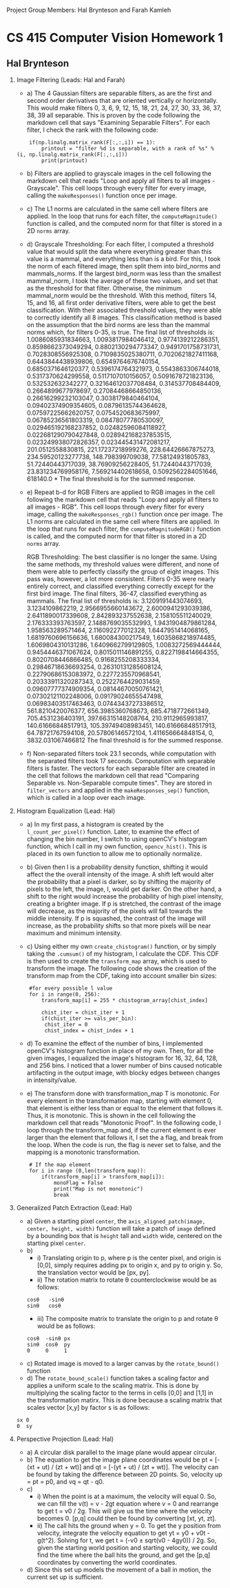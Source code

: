 Project Group Members: Hal Brynteson and Farah Kamleh

# CS 415 Computer Vision Homework 1
## Hal Brynteson 

1. Image Filtering (Leads: Hal and Farah)
    * a) The 4 Gaussian filters are separable filters, as are the first and second order derivatives that are oriented vertically or horizontally. This would make filters 0, 3, 6, 9, 12, 15, 18, 21, 24, 27, 30, 33, 36, 37, 38, 39 all separable. This is proven by the code following the markdown cell that says "Examining Separable Filters". For each filter, I check the rank with the following code: 
    ```    # If rank is 1, filter is separable.
        if(np.linalg.matrix_rank(F[:,:,i]) == 1):
            printout = "filter %d is separable, with a rank of %s" % (i, np.linalg.matrix_rank(F[:,:,i]))
            print(printout)
    ```
   
    * b) Filters are applied to grayscale images in the cell following the markdown cell that reads "Loop and apply all filters to all images - Grayscale". This cell loops through every filter for every image, calling the `makeResponses()` function once per image. 
    
    * c) The L1 norms are calculated in the same cell where filters are applied. In the loop that runs for each filter, the `computeMagnitude()` function is called, and the computed norm for that filter is stored in a 2D `norms` array. 
   
    * d) Grayscale Thresholding:
        For each filter, I computed a threshold value that would split the data where everything greater than this value is a mammal, and everything less than is a bird. For this, I took the norm of each filtered image, then split them into bird_norms and mammals_norms. If the largest bird_norm was less than the smallest mammal_norm, I took the average of these two values, and set that as the threshold for that filter. Otherwise, the minimum mammal_norm would be the threshold. With this method, filters 14, 15, and 16, all first order derivative filters, were able to get the best classification. With their associated threshold values, they were able to correctly identify all 8 images. This classification method is based on the assumption that the bird norms are less than the mammal norms which, for filters 0-35, is true. 
        The final list of thresholds is: 1.0086085931834663, 1.0093817984046412, 0.9774139212286351, 0.8598662373049294, 0.8802130294773347, 0.9491701758731731, 0.7028308556925308, 0.7109835025380711, 0.7020621827411168, 0.6443844438939806, 0.6549764676740154, 0.6850371646120377, 0.5396174764321973, 0.5543863306744018, 0.5317370624299558, 0.5117107010156057, 0.5091678721823136, 0.532532632342277, 0.32164612037708484, 0.314537708484409, 0.2664899677978697, 0.27084468664850136, 0.26616299232103047, 0.3038179840464104, 0.09402374909354605, 0.08796135744364628, 0.07597225662620757, 0.0754520683675997, 0.06785236561803319, 0.08478077780530097, 0.029465192168237852, 0.02482596084118927, 0.022681290790427848, 0.028942168237853515, 0.023249938072826357, 0.023445431472081217, 201.0512558830815, 221.17237218999276, 228.64426667875273, 234.59520123277738, 148.798399709038, 77.58124931805783, 51.72440443717039, 38.76909256228405, 51.72440443717039, 23.831234769958176, 7.569214402618658, 0.5092562284051646, 618140.0
            * The final threshold is for the summed response. 
    
    * e) Repeat b-d for RGB
        Filters are applied to RGB images in the cell following the markdown cell that reads "Loop and apply all filters to all images - RGB". This cell loops through every filter for every image, calling the `makeResponses_rgb()` function once per image. 
        The L1 norms are calculated in the same cell where filters are applied. In the loop that runs for each filter, the `computeMagnitudeRGB()` function is called, and the computed norm for that filter is stored in a 2D `norms` array.
    
        RGB Thresholding:
        The best classifier is no longer the same. Using the same methods, my threshold values were different, and none of them were able to perfectly classify the group of eight images. This pass was, however, a lot more consistent. Filters 0-35 were nearly entirely correct, and classified everything correctly except for the first bird image. The final filters, 36-47, classified everything as mammals. 
        The final list of thresholds is: 3.1209191443074693, 3.1234109862219, 2.9566955660143672, 2.6000941293039386, 2.6411890017339608, 2.842893237552638, 2.158105511240029, 2.176333393763597, 2.1488769035532993, 1.9431904879861284, 1.958563289571464, 2.116092277012328, 1.6447951414068165, 1.6819760696156636, 1.680084300217549, 1.6035868218974485, 1.6069804310131286, 1.6409662799129805, 1.0083272569444444, 0.9454446371067624, 0.8015011146891255, 0.8227198414664355, 0.8020708446866485, 0.9168255208333334, 0.29846718636693254, 0.26310131285608124, 0.22790686153083972, 0.2277235570968541, 0.20333911320287343, 0.2522764429031459, 0.09607777374909354, 0.08144670050761421, 0.07302121102248006, 0.09179024655547498, 0.06983403517463463, 0.07443437273386512, 561.8210420076377, 656.3985360768673, 685.4718772661349, 705.4531236403191, 397.66315148208764, 210.9112965993817, 140.61666848517913, 105.39749408983451, 140.61666848517913, 64.78721767594108, 20.57806146572104, 1.411656664848154, 0, 3832.031067466812
            The final threshold is for the summed response. 
    
    * f) Non-separated filters took 23.1 seconds, while computation with the separated filters took 17 seconds. Computation with separable filters is faster. The vectors for each separable filter are created in the cell that follows the markdown cell that read "Comparing Separable vs. Non-Separable compute times". They are stored in `filter_vectors` and applied in the `makeResponses_sep()` function, which is called in a loop over each image. 

2. Histogram Equalization (Lead: Hal)
    * a) In my first pass, a histogram is created by the `l_count_per_pixel()` function. Later, to examine the effect of changing the bin number, I switch to using openCV's histogram function, which I call in my own function, `opencv_hist()`. This is placed in its own function to allow me to optionally normalize. 
    
    * b) Given then I is a probability density function, shifting it would affect the the overall intensity of the image. A shift left would alter the probability that a pixel is darker, so by shifting the majority of pixels to the left, the image, I, would get darker. On the other hand, a shift to the right would increase the probability of high pixel intensity, creating a brighter image. If p is stretched, the contrast of the image will decrease, as the majority of the pixels will fall towards the middle intensity. If p is squashed, the contrast of the image will increase, as the probability shifts so that more pixels will be near maximum and minimum intensity.  
    
    * c) Using either my own `create_chistogram()` function, or by simply taking the `.cumsum()` of my histogram, I calculate the CDF. This CDF is then used to create the `transform_map` array, which is used to transform the image. The following code shows the creation of the transform map from the CDF, taking into account smaller bin sizes:
    ```
        #for every possible l value
        for i in range(0, 256):
            transform_map[i] = 255 * chistogram_array[chist_index]

            chist_iter = chist_iter + 1
            if(chist_iter >= vals_per_bin):
             chist_iter = 0
             chist_index = chist_index + 1
    ```
    
    * d) To examine the effect of the number of bins, I implemented openCV's histogram function in place of my own. Then, for all the given images, I equalized the image's histogram for 16, 32, 64, 128, and 256 bins. I noticed that a lower number of bins caused noticable artifacting in the output image, with blocky edges between changes in intensity/value. 
   
    * e) The transform done with transformation_map T is monotonic. For every element in the transformation map, starting with element 0, that element is either less than or equal to the element that follows it. Thus, it is monotonic. This is shown in the cell following the markdown cell that reads "Monotonic Proof". In the following code, I loop through the transform_map and, if the current element is ever larger than the element that follows it, I set the a flag, and break from the loop. When the code is run, the flag is never set to false, and the mapping is a monotonic transformation. 
    ```
        # If the map element 
        for i in range (0,len(transform_map)):
            if(transform_map[i] > transform_map[i]):
                monoFlag = False
                print("Map is not monotonic")
                break
    ```

3. Generalized Patch Extraction (Lead: Hal)
    * a) Given a starting pixel `center`, the `axis_aligned_patch(image, center, height, width)` function will take a patch of `image` defined by a bounding box that is `height` tall and `width` wide, centered on the starting pixel `center`.
    * b) 
        * i) Translating origin to p, where p is the center pixel, and origin is [0,0], simply requires adding px to origin x, and py to origin y. So, the translation vector would be [px, py].
        * ii) The rotation matrix to rotate θ counterclockwise would be as follows:
        ```
        cosθ   -sinθ
        sinθ   cosθ
        ```
        * iii) The composite matrix to translate the origin to p and rotate θ would be as follows:
        ```
        cosθ  -sinθ px
        sinθ  cosθ  py
        0     0     1
        ```
    * c) Rotated image is moved to a larger canvas by the `rotate_bound()` function
    * d) The `rotate_bound_scale()` function takes a scaling factor and applies a uniform scale to the scaling matrix. This is done by multiplying the scaling factor to the terms in cells [0,0] and [1,1] in the transformation matirx. This is done because a scaling matrix that scales vector [x,y] by factor s is as follows:
    ```
    sx 0
    0  sy
    ```

4. Perspective Projection (Lead: Hal)
    * a) A circular disk parallel to the image plane would appear circular.
    * b) The equation to get the image plane coordinates would be pt = [-(xt + ut) / (zt + wt)] and qt = [-(yt + ut) / (zt + wt)]. The velocity can be found by taking the difference between 2D points. So, velocity up = pt = p0, and vq = qt - q0. 
    * c)
        * i) When the point is at a maximum, the velocity will equal 0. So, we can fill the v(t) = v - 2gt equation where v = 0 and rearrange to get t = v0 / 2g. This will give us the time where the velocity becomes 0. [p,q] could then be found by converting [xt, yt, zt].
        * ii) The call hits the ground when y = 0. To get the y position from velocity, integrate the velocity equation to get yt = y0 + v0t - g(t^2). Solving for t, we get t = (-v0 ± sqrt(v0 - 4gy0)) / 2g. So, given the starting world position and starting velocity, we could find the time where the ball hits the ground, and get the [p,q] coordinates by converting the world coordinates. 
    * d) Since this set up models the movement of a ball in motion, the current set up is sufficient. 

